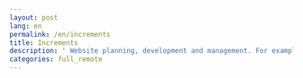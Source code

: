 ```yaml
---
layout: post
lang: en
permalink: /en/increments
title: Increments
description: ' Website planning, development and management. For example, Qiita The website for programmers. '
categories: full_remote
---
```

